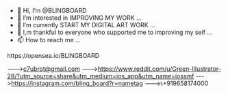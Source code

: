 - 👋 Hi, I’m @BLINGBOARD
- 👀 I’m interested in IMPROVING MY WORK ...
- 🌱 I’m currently START MY DIGITAL ART WORK  ...
- 💞️ I,m thankful to everyone who supported me to improving my self ...
- 📫 How to reach me ...

<!---
BLINGBOARD/BLINGBOARD is a ✨ special ✨ repository because its `README.md` (this file) appears on your GitHub profile.
You can click the Preview link to take a look at your changes.
--->https://opensea.io/BLINGBOARD 
--->c7ubrot@gmail.com
--->https://www.reddit.com/u/Green-Illustrator-28/?utm_source=share&utm_medium=ios_app&utm_name=iossmf
--->https://instagram.com/bling_board?r=nametag
--->📞+919658174000
